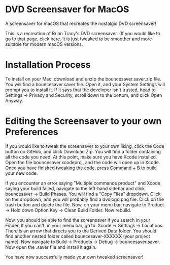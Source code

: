 # DVD Screensaver for MacOS

A screensaver for macOS that recreates the nostalgic DVD screensaver!

This is a recreation of Brian Tracy's DVD screensaver. (If you would like to go to that page, click [here](https://github.com/briantracy/DVDScreenSaver/tree/master). It is just tweaked to be smoother and more suitable for modern macOS versions.

# Installation Process

To install on your Mac, download and unzip the bouncesaver.saver.zip file. You will find a bouncesaver.saver file. Open it, and your System Settings will prompt you to install it. If it says that the developer isn't trusted, head to Settings -> Privacy and Security, scroll down to the bottom, and click Open Anyway. 

# Editing the Screensaver to your own Preferences

If you would like to tweak the screensaver to your own liking, click the Code button on GitHub, and click Download Zip. You will find a folder containing all the code you need. At this point, make sure you have Xcode installed. Open the file bouncesaver.xcodeproj, and the code will open up in Xcode. Once you have finished tweaking the code, press Command + B to build your new code.

If you encounter an error saying "Multiple commands product" and Xcode saying your build failed, navigate to the left-hand sidebar and click bouncesaver -> Build Phases. You will find a "Copy Files" dropdown. Click on the dropdown, and you will probably find a dvdlogo.png file. Click on the trash button and delete the file. Now, on your menu bar, navigate to Product -> Hold down Option Key -> Clean Build Folder. Now rebuild. 

Now, you should be able to find the screensaver if you search in your Finder. If you can't, in your menu bar, go to: Xcode -> Settings -> Locations. There is an arrow that directs you to the Derived Data folder. You should find another nested folder called bouncesaver-XXXXXX (your project name). Now navigate to Build -> Products -> Debug -> bouncesaver.saver. Now open the .saver file and install it again.

You have now successfully made your own tweaked screensaver!

